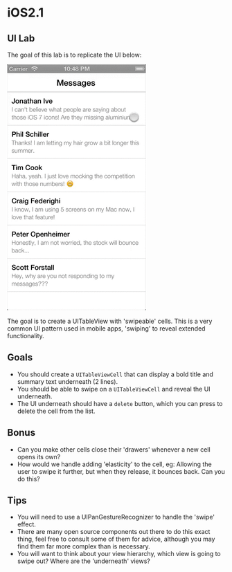 iOS2.1
============

UI Lab
------------

The goal of this lab is to replicate the UI below:

![swipe](swipe_table_view_cell.gif)

The goal is to create a UITableView with 'swipeable' cells. This is a very common UI pattern used in mobile apps, 'swiping' to reveal extended functionality.

Goals
------------

- You should create a `UITableViewCell` that can display a bold title and summary text underneath (2 lines).
- You should be able to swipe on a `UITableViewCell` and reveal the UI underneath.
- The UI underneath should have a `delete` button, which you can press to delete the cell from the list.

Bonus
-----------

- Can you make other cells close their 'drawers' whenever a new cell opens its own?
- How would we handle adding 'elasticity' to the cell, eg: Allowing the user to swipe it further, but when they release, it bounces back. Can you do this?

Tips
------------

- You will need to use a UIPanGestureRecognizer to handle the 'swipe' effect. 
- There are many open source components out there to do this exact thing, feel free to consult some of them for advice, although you may find them far more complex than is necessary.
- You will want to think about your view hierarchy, which view is going to swipe out? Where are the 'underneath' views?
